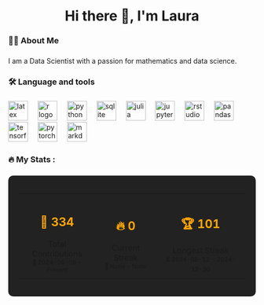 <h1 align="center">Hi there 👋, I'm Laura</h1>

###

<h3 align="left">👩‍💻  About Me</h3>

###

<p align="left">I am a Data Scientist with a passion for mathematics and data science.</p>

###

<h3 align="left">🛠 Language and tools</h3>

###

<div align="left">
  <img src="https://cdn.jsdelivr.net/gh/devicons/devicon/icons/latex/latex-original.svg" height="40" alt="latex logo"  />
  <img width="12" />
  <img src="https://cdn.jsdelivr.net/gh/devicons/devicon/icons/r/r-original.svg" height="40" alt="r logo"  />
  <img width="12" />
  <img src="https://cdn.jsdelivr.net/gh/devicons/devicon/icons/python/python-original.svg" height="40" alt="python logo"  />
  <img width="12" />
  <img src="https://cdn.jsdelivr.net/gh/devicons/devicon/icons/sqlite/sqlite-original.svg" height="40" alt="sqlite logo"  />
  <img width="12" />
  <img src="https://cdn.jsdelivr.net/gh/devicons/devicon/icons/julia/julia-original.svg" height="40" alt="julia logo"  />
  <img width="12" />
  <img src="https://cdn.jsdelivr.net/gh/devicons/devicon/icons/jupyter/jupyter-original.svg" height="40" alt="jupyter logo"  />
  <img width="12" />
  <img src="https://cdn.jsdelivr.net/gh/devicons/devicon/icons/rstudio/rstudio-original.svg" height="40" alt="rstudio logo"  />
  <img width="12" />
  <img src="https://cdn.jsdelivr.net/gh/devicons/devicon/icons/pandas/pandas-original.svg" height="40" alt="pandas logo"  />
  <img width="12" />
  <img src="https://cdn.jsdelivr.net/gh/devicons/devicon/icons/tensorflow/tensorflow-original.svg" height="40" alt="tensorflow logo"  />
  <img width="12" />
  <img src="https://cdn.jsdelivr.net/gh/devicons/devicon/icons/pytorch/pytorch-original.svg" height="40" alt="pytorch logo"  />
  <img width="12" />
  <img src="https://cdn.jsdelivr.net/gh/devicons/devicon/icons/markdown/markdown-original.svg" height="40" alt="markdown logo"  />
</div>

###

<h3 align="left">🔥   My Stats :</h3>

###

<div align="center" style="background-color: #222; padding: 20px; border-radius: 10px; color: #fff;">
  <table>
    <tr>
      <td align="center" style="padding: 10px;">
        <!-- placeholder_total_contribuicoes -->
<h2 style="font-size: 24px; font-weight: bold; color: #FFA500;">🎯&nbsp;334</h2>
        <span>Total Contributions</span><br>
        <!-- placeholder_data_inicio_contribuicoes -->
<span style="font-size: 12px;">📅&nbsp;2024-06-09 - Present</span>
      </td>
      <td align="center" style="padding: 10px;">
        <!-- placeholder_streak_atual -->
<h2 style="font-size: 24px; font-weight: bold; color: #FFA500;">🔥&nbsp;0</h2>
        <span>Current Streak</span><br>
        <!-- placeholder_data_inicio_streak_atual --> <!-- placeholder_data_fim_streak_atual -->
<span style="font-size: 12px;">📅&nbsp;None - None</span>
      </td>
      <td align="center" style="padding: 10px;">
        <!-- placeholder_streak_maximo -->
<h2 style="font-size: 24px; font-weight: bold; color: #FFA500;">🏆&nbsp;101</h2>
        <span>Longest Streak</span><br>
        <!-- placeholder_data_inicio_streak_maximo --> <!-- placeholder_data_fim_streak_maximo -->
<span style="font-size: 12px;">⏳&nbsp;2024-08-12 - 2024-12-30</span>
      </td>
    </tr>
  </table>
</div>


###
